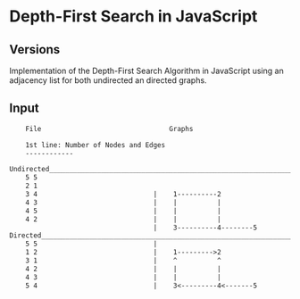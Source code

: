 # Depth-First Search in JavaScript

## Versions

Implementation of the Depth-First Search Algorithm in JavaScript using an
adjacency list for both undirected an directed graphs.

## Input

```txt
    File                                Graphs

    1st line: Number of Nodes and Edges
    ------------

Undirected______________________________________________________________________
    5 5
    2 1
    3 4                             |    1----------2
    4 3                             |    |          |
    4 5                             |    |          |
    4 2                             |    |          |
                                    |    3----------4--------5
Directed________________________________________________________________________
    5 5                             |
    1 2                             |    1--------->2
    3 1                             |    ^          ^
    4 2                             |    |          |
    4 3                             |    |          |
    5 4                             |    3<---------4<-------5

```
